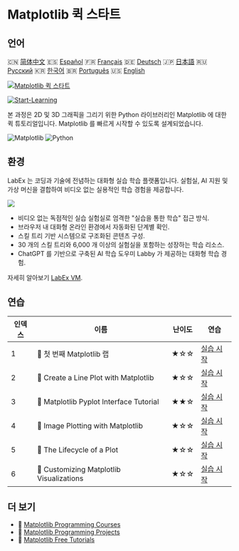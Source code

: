 # Matplotlib 퀵 스타트

## 언어

🇨🇳 [简体中文](README_zh.md) 🇪🇸 [Español](README_es.md) 🇫🇷 [Français](README_fr.md) 🇩🇪 [Deutsch](README_de.md) 🇯🇵 [日本語](README_ja.md) 🇷🇺 [Русский](README_ru.md) 🇰🇷 [한국어](README_ko.md) 🇧🇷 [Português](README_pt.md) 🇺🇸 [English](README.md) 

[![Matplotlib 퀵 스타트](https://cover-creator.labex.io/quick-start-with-matplotlib.png?lang=ko)](https://labex.io/ko/courses/quick-start-with-matplotlib)

[![Start-Learning](https://img.shields.io/badge/Start-Learning-whitesmoke?style=for-the-badge)](https://labex.io/ko/courses/quick-start-with-matplotlib)

본 과정은 2D 및 3D 그래픽을 그리기 위한 Python 라이브러리인 Matplotlib 에 대한 퀵 튜토리얼입니다. Matplotlib 를 빠르게 시작할 수 있도록 설계되었습니다.

![Matplotlib](https://img.shields.io/badge/Matplotlib-whitesmoke?style=for-the-badge&logo=matplotlib)
![Python](https://img.shields.io/badge/Python-whitesmoke?style=for-the-badge&logo=python)


## 환경

LabEx 는 코딩과 기술에 전념하는 대화형 실습 학습 플랫폼입니다. 실험실, AI 지원 및 가상 머신을 결합하여 비디오 없는 실용적인 학습 경험을 제공합니다.

![](https://tutorial-screenshot.getvm.io/images/vm-1725247253.png)

- 비디오 없는 독점적인 실습 실험실로 엄격한 "실습을 통한 학습" 접근 방식.
- 브라우저 내 대화형 온라인 환경에서 자동화된 단계별 확인.
- 스킬 트리 기반 시스템으로 구조화된 콘텐츠 구성.
- 30 개의 스킬 트리와 6,000 개 이상의 실험실을 포함하는 성장하는 학습 리소스.
- ChatGPT 를 기반으로 구축된 AI 학습 도우미 Labby 가 제공하는 대화형 학습 경험.

자세히 알아보기 [LabEx VM](https://support.labex.io/using-labex/virtual-machine).

## 연습

|   인덱스 | 이름                                     | 난이도   | 연습                                                                                                                         |
|----------|------------------------------------------|----------|------------------------------------------------------------------------------------------------------------------------------|
|        1 | 📖 첫 번째 Matplotlib 랩                 | ★☆☆      | <a target='_blank' href='https://labex.io/ko/tutorials/python-your-first-matplotlib-lab-92737'>실습 시작</a>                 |
|        2 | 📖 Create a Line Plot with Matplotlib    | ★☆☆      | <a target='_blank' href='https://labex.io/ko/tutorials/python-create-a-line-plot-with-matplotlib-71147'>실습 시작</a>        |
|        3 | 📖 Matplotlib Pyplot Interface Tutorial  | ★★☆      | <a target='_blank' href='https://labex.io/ko/tutorials/matplotlib-matplotlib-pyplot-interface-tutorial-71148'>실습 시작</a>  |
|        4 | 📖 Image Plotting with Matplotlib        | ★☆☆      | <a target='_blank' href='https://labex.io/ko/tutorials/matplotlib-image-plotting-with-matplotlib-71149'>실습 시작</a>        |
|        5 | 📖 The Lifecycle of a Plot               | ★☆☆      | <a target='_blank' href='https://labex.io/ko/tutorials/python-the-lifecycle-of-a-plot-71150'>실습 시작</a>                   |
|        6 | 📖 Customizing Matplotlib Visualizations | ★☆☆      | <a target='_blank' href='https://labex.io/ko/tutorials/matplotlib-customizing-matplotlib-visualizations-71151'>실습 시작</a> |

## 더 보기

- 🔗 [Matplotlib Programming Courses](https://github.com/labex-labs/awesome-programming-courses)
- 🔗 [Matplotlib Programming Projects](https://github.com/labex-labs/awesome-programming-projects)
- 🔗 [Matplotlib Free Tutorials](https://github.com/labex-labs/matplotlib-free-tutorials)

